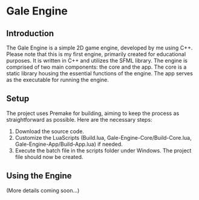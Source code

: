 # Gale Engine
## Introduction
The Gale Engine is a simple 2D game engine, developed by me using C++. Please note that this is my first engine, primarily created for educational purposes. It is written in C++ and utilizes the SFML library. The engine is comprised of two main components: the core and the app. The core is a static library housing the essential functions of the engine. The app serves as the executable for running the engine.

## Setup
The project uses Premake for building, aiming to keep the process as straightforward as possible. Here are the necessary steps:

1. Download the source code.
2. Customize the LuaScripts (Build.lua, Gale-Engine-Core/Build-Core.lua, Gale-Engine-App/Build-App.lua) if needed.
3. Execute the batch file in the scripts folder under Windows. The project file should now be created.

## Using the Engine
(More details coming soon...)
